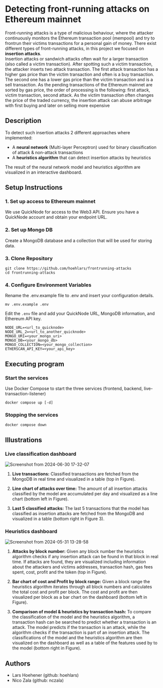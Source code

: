 # Detecting front-running attacks on Ethereum mainnet

Front-running attacks is a type of malicious behaviour, where the attacker continuously 
monitors the Ethereum transaction pool (mempool) and try to frontrun their victims 
transactions for a personal gain of money. There exist different types of front-running attacks,
in this project we focused on **insertion attacks**.  
Insertion attacks or sandwich attacks often wait for a larger transaction (also called a victim transaction). After
spotting such a victim transaction, the attacker inserts two attack transaction. The first attack transaction has a
higher gas price than the victim transaction and often is a buy transaction. The second one has a lower gas price
than the victim transaction and is a sell transaction. As the pending transactions of the Ethereum mainnet are
sorted by gas price, the order of processing is the following: first attack, victim transaction, second attack. As
the victim transaction often changes the price of the traded currency, the insertion attack can abuse arbitrage with first
buying and later on selling more expensive

## Description

To detect such insertion attacks 2 different approaches where implemented:
- A **neural network** (Multi-layer Perceptron) used for binary classification of attack & non-attack transactions
- A **heuristics algorithm** that can detect insertion attacks by heuristics

The result of the neural network model and heuristics algorithm are visualized in an interactive dashboard.


## Setup Instructions

### 1. Set up access to Ethereum mainnet

We use QuickNode for access to the Web3 API. Ensure you have a QuickNode account and obtain your endpoint URL.

### 2. Set up Mongo DB

Create a MongoDB database and a collection that will be used for storing data.

### 3. Clone Repository

```
git clone https://github.com/hoehlars/frontrunning-attacks
cd frontrunning-attacks
```

### 4. Configure Environment Variables

Rename the .env.example file to .env and insert your configuration details.

```
mv .env.example .env
```

Edit the `.env` file and add your QuickNode URL, MongoDB information, and Ethereum API key.

```
NODE_URL=<url_to_quicknode>
NODE_URL_2=<url_to_another_quicknode>
MONGO_URI=<your_mongo_uri>
MONGO_DB=<your_mongo_db>
MONGO_COLLECTION=<your_mongo_collection>
ETHERSCAN_API_KEY=<your_api_key>
```

## Executing program

### Start the services

Use Docker Compose to start the three services (frontend, backend, live-transaction-listener)

```
docker compose up [-d]
```

### Stopping the services

```
docker compose down
```

## Illustrations

### Live classification dashboard 

![Screenshot from 2024-06-30 17-32-07](https://github.com/hoehlars/frontrunning-attacks/assets/91031963/759c6209-bbdd-4e1c-9258-ae5290267268)

1. **Live transactions:** Classified transactions are fetched from the MongoDB in real time and visualized in
a table (top in Figure).

2. **Line chart of attacks over time:** The amount of all insertion attacks classified by the model are
accumulated per day and visualized as a line chart (bottom left in Figure).

3. **Last 5 classified attacks:**  The last 5 transactions that the model has classified as insertion attacks are
fetched from the MongoDB and visualized in a table (bottom right in Figure 3).

### Heuristics dashboard

![Screenshot from 2024-05-31 13-28-58](https://github.com/hoehlars/frontrunning-attacks/assets/91031963/94fc90fb-5fb3-426b-9e41-289147f7526f)

1. **Attacks by block number:** Given any block number the heuristics algorithm checks if any insertion attack
can be found in that block in real time. If attacks are found, they are visualized including information about the
attackers and victims addresses, transaction hash, gas fees spent, cost, profit and the token (top in Figure).

2. **Bar chart of cost and Profit by block range:** Given a block range the heuristics algorithm iterates through
all block numbers and calculates the total cost and profit per block. The cost and profit are then visualized per
block as a bar chart on the dashboard (bottom left in Figure).

3. **Comparison of model & heuristics by transaction hash:** To compare the classification of the model and
the heuristics algorithm, a transaction hash can be searched to predict whether a transaction is an attack. The
model predicts if the transaction is an attack, while the algorithm checks if the transaction is part of an insertion
attack. The classifications of the model and the heuristics algorithm are then visualized on the dashboard as well
as a table of the features used by to the model (bottom right in Figure).

## Authors

- Lars Hoehener (github: hoehlars)
- Nico Zala (github: nczala)
